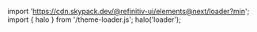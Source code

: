 <!--
type: template
name: loader
-->

import 'https://cdn.skypack.dev/@refinitiv-ui/elements@next/loader?min';
import { halo } from '/theme-loader.js';
halo('loader');